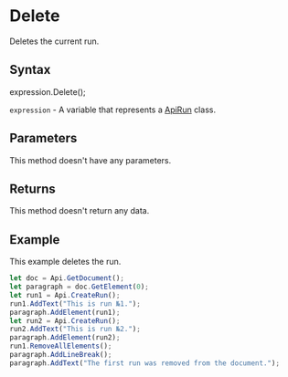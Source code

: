 # Delete

Deletes the current run.

## Syntax

expression.Delete();

`expression` - A variable that represents a [ApiRun](../ApiRun.md) class.

## Parameters

This method doesn't have any parameters.

## Returns

This method doesn't return any data.

## Example

This example deletes the run.

```javascript
let doc = Api.GetDocument();
let paragraph = doc.GetElement(0);
let run1 = Api.CreateRun();
run1.AddText("This is run №1.");
paragraph.AddElement(run1);
let run2 = Api.CreateRun();
run2.AddText("This is run №2.");
paragraph.AddElement(run2);
run1.RemoveAllElements();
paragraph.AddLineBreak();
paragraph.AddText("The first run was removed from the document.");
```
